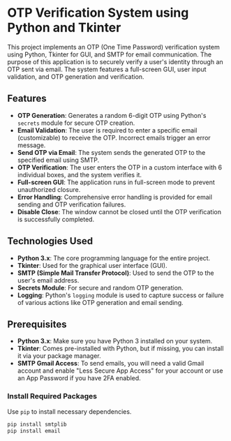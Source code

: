 # OTP Verification System using Python and Tkinter

This project implements an OTP (One Time Password) verification system using Python, Tkinter for GUI, and SMTP for email communication. The purpose of this application is to securely verify a user's identity through an OTP sent via email. The system features a full-screen GUI, user input validation, and OTP generation and verification.

## Features

- **OTP Generation**: Generates a random 6-digit OTP using Python's `secrets` module for secure OTP creation.
- **Email Validation**: The user is required to enter a specific email (customizable) to receive the OTP. Incorrect emails trigger an error message.
- **Send OTP via Email**: The system sends the generated OTP to the specified email using SMTP.
- **OTP Verification**: The user enters the OTP in a custom interface with 6 individual boxes, and the system verifies it.
- **Full-screen GUI**: The application runs in full-screen mode to prevent unauthorized closure.
- **Error Handling**: Comprehensive error handling is provided for email sending and OTP verification failures.
- **Disable Close**: The window cannot be closed until the OTP verification is successfully completed.

## Technologies Used

- **Python 3.x**: The core programming language for the entire project.
- **Tkinter**: Used for the graphical user interface (GUI).
- **SMTP (Simple Mail Transfer Protocol)**: Used to send the OTP to the user's email address.
- **Secrets Module**: For secure and random OTP generation.
- **Logging**: Python's `logging` module is used to capture success or failure of various actions like OTP generation and email sending.

## Prerequisites

- **Python 3.x**: Make sure you have Python 3 installed on your system.
- **Tkinter**: Comes pre-installed with Python, but if missing, you can install it via your package manager.
- **SMTP Gmail Access**: To send emails, you will need a valid Gmail account and enable "Less Secure App Access" for your account or use an App Password if you have 2FA enabled.
  
### Install Required Packages

Use `pip` to install necessary dependencies.

```bash
pip install smtplib
pip install email